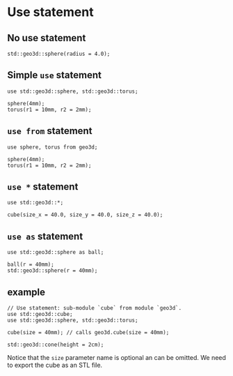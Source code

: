 # Use statement

## No use statement

```µCAD,without_use
std::geo3d::sphere(radius = 4.0);
```

## Simple `use` statement

```µCAD,with_use#todo
use std::geo3d::sphere, std::geo3d::torus;

sphere(4mm);
torus(r1 = 10mm, r2 = 2mm);
```

## `use from` statement

```µCAD,use_from#todo
use sphere, torus from geo3d;

sphere(4mm);
torus(r1 = 10mm, r2 = 2mm);
```

## `use *` statement

```µCAD,use_all_from
use std::geo3d::*;

cube(size_x = 40.0, size_y = 40.0, size_z = 40.0);
```

## `use as` statement

```µCAD,use_as#todo
use std::geo3d::sphere as ball;

ball(r = 40mm);
std::geo3d::sphere(r = 40mm);
```

## example

```µCAD,example.A
// Use statement: sub-module `cube` from module `geo3d`.
use std::geo3d::cube;
use std::geo3d::sphere, std::geo3d::torus;

cube(size = 40mm); // calls geo3d.cube(size = 40mm);

std::geo3d::cone(height = 2cm);
```

Notice that the `size` parameter name is optional an can be omitted.
We need to export the cube as an STL file.
